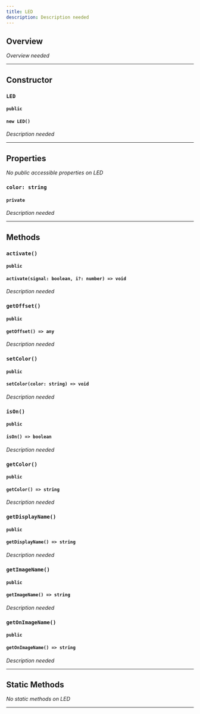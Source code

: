 ```yaml
---
title: LED
description: Description needed
---
```



## Overview
*Overview needed*

---


## Constructor

### `LED`
#### `public`
#### `new LED()`
*Description needed*

---


## Properties

*No public accessible properties on LED*

### `color: string`
#### `private`
*Description needed*

---


## Methods

### `activate()`
#### `public`
#### `activate(signal: boolean, i?: number) => void`
*Description needed*

### `getOffset()`
#### `public`
#### `getOffset() => any`
*Description needed*

### `setColor()`
#### `public`
#### `setColor(color: string) => void`
*Description needed*

### `isOn()`
#### `public`
#### `isOn() => boolean`
*Description needed*

### `getColor()`
#### `public`
#### `getColor() => string`
*Description needed*

### `getDisplayName()`
#### `public`
#### `getDisplayName() => string`
*Description needed*

### `getImageName()`
#### `public`
#### `getImageName() => string`
*Description needed*

### `getOnImageName()`
#### `public`
#### `getOnImageName() => string`
*Description needed*

---


## Static Methods

*No static methods on LED*

---

